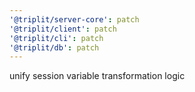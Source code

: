 ```yaml
---
'@triplit/server-core': patch
'@triplit/client': patch
'@triplit/cli': patch
'@triplit/db': patch
---
```


unify session variable transformation logic
